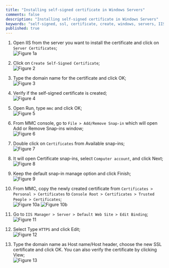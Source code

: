 ```yaml
---
title: "Installing self-signed certificate in Windows Servers"
comments: false
description: "Installing self-signed certificate in Windows Servers"
keywords: "self-signed, ssl, certificate, create, windows, servers, IIS"
published: true
---
```


1. Open IIS from the server you want to install the certificate and click on `Server Certificates`;  
![Figure 1a](http://ntrezowan.github.com/images/self-signed-1.png)

2. Click on `Create Self-Signed Certificate`;  
![Figure 2](http://ntrezowan.github.com/images/self-signed-2.png)

3. Type the domain name for the certificate and click OK;  
![Figure 3](http://ntrezowan.github.com/images/self-signed-3.png)

4. Verify if the self-signed certificate is created;  
![Figure 4](http://ntrezowan.github.com/images/self-signed-4.png)

5. Open Run, type `mmc` and click OK;  
![Figure 5](http://ntrezowan.github.com/images/self-signed-5.png)

6. From MMC console, go to `File > Add/Remove Snap-in` which will open Add or Remove Snap-ins window;  
![Figure 6](http://ntrezowan.github.com/images/self-signed-6.png)

7. Double click on `Certificates` from Available snap-ins;  
![Figure 7](http://ntrezowan.github.com/images/self-signed-7.png)

8. It will open Certificate snap-ins, select `Computer account`, and click Next;  
![Figure 8](http://ntrezowan.github.com/images/self-signed-8.png)

9. Keep the default snap-in manage option and click Finish;  
![Figure 9](http://ntrezowan.github.com/images/self-signed-9.png)

10. From MMC, copy the newly created certificate from `Certificates > Personal > Certificates` to `Console Root > Certificates > Trusted People > Certificates`;  
![Figure 10a](http://ntrezowan.github.com/images/self-signed-10a.png)
![Figure 10b](http://ntrezowan.github.com/images/self-signed-10b.png)

11. Go to `IIS Manager > Server > Default Web Site > Edit Binding`;  
![Figure 11](http://ntrezowan.github.com/images/self-signed-11.png)

12. Select Type `HTTPS` and click Edit;  
![Figure 12](http://ntrezowan.github.com/images/self-signed-12.png)

13. Type the domain name as Host name/Host header, choose the new SSL certificate and click OK. You can also verify the certificate by clicking View;  
![Figure 13](http://ntrezowan.github.com/images/self-signed-13.png)
